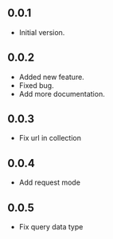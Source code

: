 ## 0.0.1

- Initial version.

## 0.0.2
- Added new feature.
- Fixed bug.
- Add more documentation.

## 0.0.3
- Fix url in collection

## 0.0.4
- Add request mode

## 0.0.5
- Fix query data type